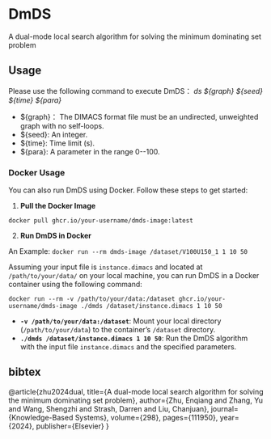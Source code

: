 # DmDS
A dual-mode local search algorithm for solving the minimum dominating set problem

## Usage
Please use the following command to execute DmDS： *ds ${graph} ${seed} ${time} ${para}*

- ${graph}： The DIMACS format file must be an undirected, unweighted graph with no self-loops.
- ${seed}: An integer.
- ${time}: Time limit (s).
- ${para}: A parameter in the range 0--100.

### Docker Usage
You can also run DmDS using Docker. Follow these steps to get started:
1. **Pull the Docker Image**
   
`docker pull ghcr.io/your-username/dmds-image:latest`

2. **Run DmDS in Docker**

An Example: `docker run --rm dmds-image /dataset/V100U150_1 1 10 50`
   
Assuming your input file is `instance.dimacs` and located at `/path/to/your/data/` on your local machine, you can run DmDS in a Docker container using the following command:

`docker run --rm -v /path/to/your/data:/dataset ghcr.io/your-username/dmds-image ./dmds /dataset/instance.dimacs 1 10 50`

- **`-v /path/to/your/data:/dataset`**: Mount your local directory (`/path/to/your/data`) to the container’s `/dataset` directory.
- **`./dmds /dataset/instance.dimacs 1 10 50`**: Run the DmDS algorithm with the input file `instance.dimacs` and the specified parameters.


## bibtex
@article{zhu2024dual,
  title={A dual-mode local search algorithm for solving the minimum dominating set problem},
  author={Zhu, Enqiang and Zhang, Yu and Wang, Shengzhi and Strash, Darren and Liu, Chanjuan},
  journal={Knowledge-Based Systems},
  volume={298},
  pages={111950},
  year={2024},
  publisher={Elsevier}
}
